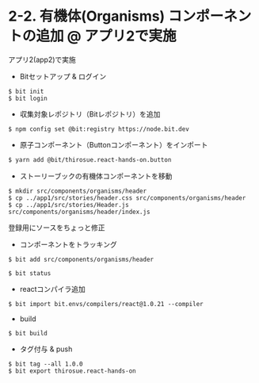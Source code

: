 # 2-2. 有機体(Organisms) コンポーネントの追加 @ アプリ2で実施

アプリ2(app2)で実施

* Bitセットアップ & ログイン

```
$ bit init
$ bit login
```

* 収集対象レポジトリ（Bitレポジトリ）を追加

```
$ npm config set @bit:registry https://node.bit.dev
```

* 原子コンポーネント（Buttonコンポーネント）をインポート

```bash
$ yarn add @bit/thirosue.react-hands-on.button
```

* ストーリーブックの有機体コンポーネントを移動

```
$ mkdir src/components/organisms/header
$ cp ../app1/src/stories/header.css src/components/organisms/header
$ cp ../app1/src/stories/Header.js src/components/organisms/header/index.js
```

登録用にソースをちょっと修正

* コンポーネントをトラッキング

```
$ bit add src/components/organisms/header
```

```
$ bit status
```

* reactコンパイラ追加

```
$ bit import bit.envs/compilers/react@1.0.21 --compiler
```

* build

```
$ bit build
```

* タグ付与 & push

```
$ bit tag --all 1.0.0
$ bit export thirosue.react-hands-on
```